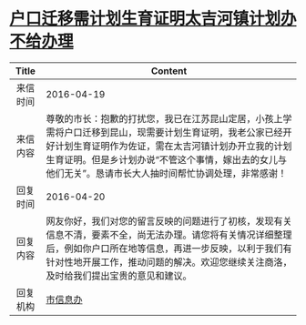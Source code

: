 # <a href="http://www.shangluo.gov.cn/zmhd/ldxxxx.jsp?urltype=leadermail.LeaderMailContentUrl&wbtreeid=1112&leadermailid=3583">户口迁移需计划生育证明太吉河镇计划办不给办理</a>
| Title |                                                                 Content                                                                 |
|:-----:|-----------------------------------------------------------------------------------------------------------------------------------------|
| 来信时间  | 2016-04-19                                                                                                                              |
| 来信内容  | 尊敬的市长：抱歉的打扰您，我已在江苏昆山定居，小孩上学需将户口迁移到昆山，现需要计划生育证明，我老公家已经开好计划生育证明作为佐证，需在太吉河镇计划办开立我的计划生育证明。但是乡计划办说“不管这个事情，嫁出去的女儿与他们无关”。恳请市长大人抽时间帮忙协调处理，非常感谢！ |
| 回复时间  | 2016-04-20                                                                                                                              |
| 回复内容  | 网友你好，我们对您的留言反映的问题进行了初核，发现有关信息不清，要素不全，尚无法办理。请您将有关情况详细整理后，例如你户口所在地等信息，再进一步反映，以利于我们有针对性地开展工作，推动问题的解决。欢迎您继续关注商洛，及时给我们提出宝贵的意见和建议。            |
| 回复机构  | <a href="../../categories/agencies/市信息办.md">市信息办</a>                                                                                    |
